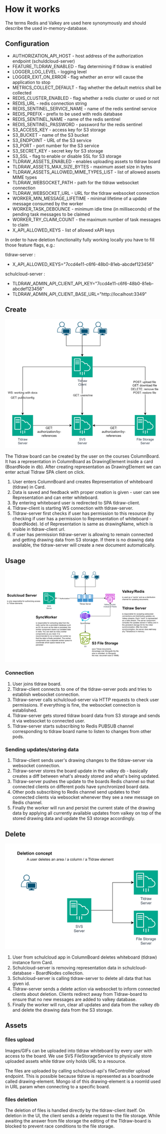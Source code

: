 # How it works

The terms Redis and Valkey are used here synonymously and should describe the used in-memory-database.

## Configuration

- AUTHORIZATION_API_HOST - host address of the authorization endpoint (schuldcloud-server)
- FEATURE_TLDRAW_ENABLED - flag determining if tldraw is enabled
- LOGGER_LOG_LEVEL - logging level
- LOGGER_EXIT_ON_ERROR - flag whether an error will cause the application to stop
- METRICS_COLLECT_DEFAULT - flag whether the default metrics shall be collected
- REDIS_CLUSTER_ENABLED - flag whether a redis cluster or used or not
- REDIS_URL - redis connection string
- REDIS_SENTINEL_SERVICE_NAME - name of the redis sentinel service
- REDIS_PREFIX - prefix to be used with redis database
- REDIS_SENTINEL_NAME - name of the redis sentinel
- REDIS_SENTINEL_PASSWORD - password for the redis sentinel
- S3_ACCESS_KEY - access key for S3 storage
- S3_BUCKET - name of the S3 bucket
- S3_ENDPOINT - URL of the S3 service
- S3_PORT - port number for the S3 service
- S3_SECRET_KEY - secret key for S3 storage
- S3_SSL - flag to enable or disable SSL for S3 storage
- TLDRAW_ASSETS_ENABLED - enables uploading assets to tldraw board
- TLDRAW_ASSETS_MAX_SIZE_BYTES - maximum asset size in bytes
- TLDRAW_ASSETS_ALLOWED_MIME_TYPES_LIST - list of allowed assets MIME types
- TLDRAW_WEBSOCKET_PATH - path for the tldraw websocket connection
- TLDRAW_WEBSOCKET_URL - URL for the tldraw websocket connection
- WORKER_MIN_MESSAGE_LIFETIME - minimal lifetime of a update message consumed by the worker
- WORKER_TASK_DEBOUNCE - minimum idle time (in milliseconds) of the pending task messages to be claimed
- WORKER_TRY_CLAIM_COUNT - the maximum number of task messages to claim
- X_API_ALLOWED_KEYS - list of allowed xAPI keys

In order to have deletion functionality fully working locally you have to fill those feature flags, e.g.:

tldraw-server :
- X_API_ALLOWED_KEYS="7ccd4e11-c6f6-48b0-81eb-abcdef123456"

schulcloud-server :
- TLDRAW_ADMIN_API_CLIENT_API_KEY="7ccd4e11-c6f6-48b0-81eb-abcdef123456"
- TLDRAW_ADMIN_API_CLIENT_BASE_URL="http://localhost:3349"

## Create
![Create tldraw workflow](./assets/Create_TLDRAW.drawio.svg)

The Tldraw board can be created by the user on the courses ColumnBoard. It has a representation in ColumnBoard as DrawingElement inside a card (BoardNode in db). After creating representation as DrawingElement we can enter actual Tldraw SPA client on click.

1. User enters ColumnBoard and creates Representation of whiteboard (tldraw) in Card.
2. Data is saved and feedback with proper creation is given - user can see Representation and can enter whiteboard.
3. By entering whiteboard user is redirected to SPA tldraw-client.
4. Tldraw-client is starting WS connection with tldraw-server.
5. Tldraw-server first checks if user has permission to this resource (by checking if user has a permission to Representation of whiteboard - BoardNode).
    Id of Representation is same as drawingName, which is visible in tldraw-client url.
6. If user has permission tldraw-server is allowing to remain connected and getting drawing data from S3 storage. If there is no drawing data available, the tldraw-server will create a new document automatically. 

## Usage
![Usage tldraw workflow](./assets/Use_TLDRAW.drawio.svg)

### Connection

1. User joins tldraw board.
2. Tldraw-client connects to one of the tldraw-server pods and tries to establish websocket connection.
3. Tldraw-server calls schulcloud-server via HTTP requests to check user permissions. If everything is fine, the websocket connection is established.
4. Tldraw-server gets stored tldraw board data from S3 storage and sends it via websocket to connected user.
5. Tldraw-server starts subscribing to Redis PUBSUB channel corresponding to tldraw board name to listen to changes from other pods.

### Sending updates/storing data

1. Tldraw-client sends user's drawing changes to the tldraw-server via websocket connection.
2. Tldraw-server stores the board update in the valkey db - basically creates a diff between what's already stored and what's being updated.
3. Tldraw-server pushes the update to the boards Redis channel so that connected clients on different pods have synchronized board data.
4. Other pods subscribing to Redis channel send updates to their connected clients via websocket whenever they see a new message on Redis channel.
5. Finally the worker will run and persist the current state of the drawing data by applying all currently available updates from valkey on top of the stored drawing data and update the S3 storage accordingly.

## Delete
![Delete tldraw workflow](./assets/Delete_TLDRAW.drawio.svg)

1. User from schulcloud app in ColumnBoard deletes whiteboard (tldraw) instance form Card.
2. Schulcloud-server is removing representation data in schulcloud-database - BoardNodes collection.
3. Schulcloud-server is calling tldraw-server to delete all data that has given id.
4. Tldraw-server sends a delete action via websocket to inform connected clients about deletion. Clients redirect away from Tldraw-board to ensure that no new messages are added to valkey database.
5. Finally the worker will run, clear all updates and data from the valkey db and delete the drawing data from the S3 storage.

## Assets
### files upload

Images/GIFs can be uploaded into tldraw whiteboard by every user with access to the board. We use SVS FileStorageService to physically store uploaded assets while tldraw only holds URL to a resource.

The files are uploaded by calling schulcloud-api's fileController upload endpoint. This is possible because tldraw is represented as a boardnode called drawing-element. Mongo id of this drawing-element is a roomId used in URL param when connecting to a specific board.

### files deletion

The deletion of files is handled directly by the tldraw-client itself. On deletion in the UI, the client sends a delete request to the file storage. While awaiting the answer from file storage the editing of the Tldraw-board is blocked to prevent race conditions to the file storage.